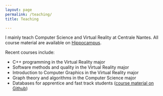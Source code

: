 ```yaml
---
layout: page
permalink: /teaching/
title: Teaching

---
```


I mainly teach Computer Science and Virtual Reality at Centrale Nantes. All course material are available on [Hippocampus](hippocampus.ec-nantes.fr).

Recent courses include:

- C++ programming in the Virtual Reality major
- Software methods and quality in the Virtual Reality major
- Introduction to Computer Graphics in the Virtual Reality major
- Graph theory and algorithms in the Computer Science major
- Databases for apprentice and fast track students ([course material on Github](https://github.com/guillaumemoreau/db-course))
